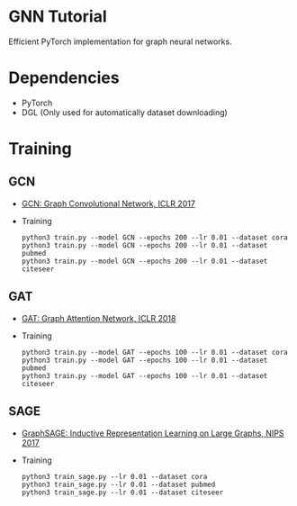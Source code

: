 # GNN Tutorial
Efficient PyTorch implementation for graph neural networks.

# Dependencies

   * PyTorch
   * DGL (Only used for automatically dataset downloading)

# Training

## GCN
    
   * [GCN: Graph Convolutional Network, ICLR 2017](https://arxiv.org/pdf/1609.02907.pdf)

   * Training

         python3 train.py --model GCN --epochs 200 --lr 0.01 --dataset cora 
         python3 train.py --model GCN --epochs 200 --lr 0.01 --dataset pubmed
         python3 train.py --model GCN --epochs 200 --lr 0.01 --dataset citeseer

## GAT

   * [GAT: Graph Attention Network, ICLR 2018](https://arxiv.org/pdf/1710.10903.pdf)

   * Training

         python3 train.py --model GAT --epochs 100 --lr 0.01 --dataset cora 
         python3 train.py --model GAT --epochs 100 --lr 0.01 --dataset pubmed
         python3 train.py --model GAT --epochs 100 --lr 0.01 --dataset citeseer

## SAGE

   * [GraphSAGE: Inductive Representation Learning on Large Graphs, NIPS 2017](https://arxiv.org/pdf/1706.02216.pdf)

   * Training

         python3 train_sage.py --lr 0.01 --dataset cora
         python3 train_sage.py --lr 0.01 --dataset pubmed
         python3 train_sage.py --lr 0.01 --dataset citeseer
